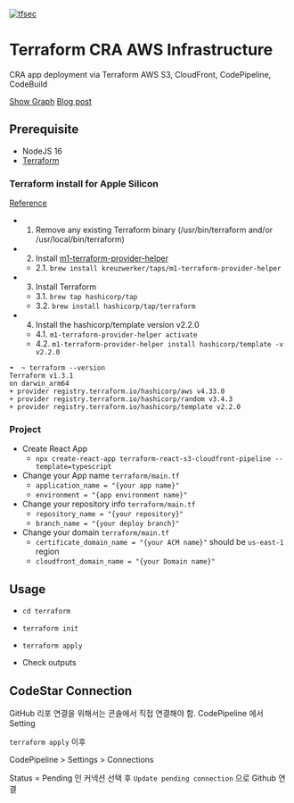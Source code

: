 [![tfsec](https://github.com/eunchurn/terraform-react-s3-cloudfront-pipeline/actions/workflows/tfsec.yml/badge.svg)](https://github.com/eunchurn/terraform-react-s3-cloudfront-pipeline/actions/workflows/tfsec.yml)

# Terraform CRA AWS Infrastructure

CRA app deployment via Terraform AWS S3, CloudFront, CodePipeline, CodeBuild

[Show Graph](https://eunchurn.github.io/terraform-react-s3-cloudfront-pipeline/)
[Blog post](https://www.eunchurn.com/blog/development/2022-10-23-tWIL)
## Prerequisite

- NodeJS 16
- [Terraform](https://learn.hashicorp.com/tutorials/terraform/install-cli)

### Terraform install for Apple Silicon

[Reference](https://discuss.hashicorp.com/t/template-v2-2-0-does-not-have-a-package-available-mac-m1/35099/4)

- 1. Remove any existing Terraform binary (/usr/bin/terraform and/or /usr/local/bin/terraform)
- 2. Install [m1-terraform-provider-helper](https://github.com/kreuzwerker/m1-terraform-provider-helper)
  - 2.1. `brew install kreuzwerker/taps/m1-terraform-provider-helper`
- 3. Install Terraform
  - 3.1. `brew tap hashicorp/tap`
  - 3.2. `brew install hashicorp/tap/terraform`
- 4. Install the hashicorp/template version v2.2.0
  - 4.1. `m1-terraform-provider-helper activate`
  - 4.2. `m1-terraform-provider-helper install hashicorp/template -v v2.2.0`

```
➜  ~ terraform --version
Terraform v1.3.1
on darwin_arm64
+ provider registry.terraform.io/hashicorp/aws v4.33.0
+ provider registry.terraform.io/hashicorp/random v3.4.3
+ provider registry.terraform.io/hashicorp/template v2.2.0
```
### Project

- Create React App 
  - `npx create-react-app terraform-react-s3-cloudfront-pipeline --template=typescript`
- Change your App name `terraform/main.tf`
  - `application_name = "{your app name}"`
  - `environment = "{app environment name}"`
- Change your repository info `terraform/main.tf`
  - `repository_name = "{your repository}"`
  - `branch_name = "{your deploy branch}"`
- Change your domain `terraform/main.tf`
  - `certificate_domain_name = "{your ACM name}"` should be `us-east-1` region
  - `cloudfront_domain_name = "{your Domain name}"`

## Usage

- `cd terraform`
- `terraform init`
- `terraform apply`

- Check outputs

## CodeStar Connection

GitHub 리포 연결을 위해서는 콘솔에서 직접 연결해야 함. CodePipeline 에서 Setting

`terraform apply` 이후

CodePipeline > Settings > Connections

Status = Pending 인 커넥션 선택 후 `Update pending connection` 으로 Github 연결
